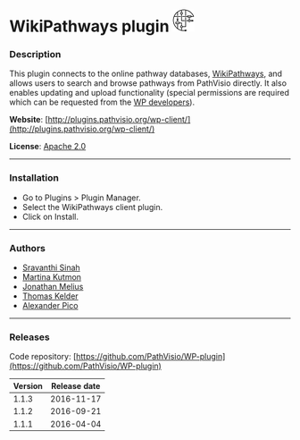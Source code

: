 # WikiPathways plugin ![](/images/wikipathways.png)

### Description

This plugin connects to the online pathway databases, [WikiPathways](https://www.wikipathways.org), and allows users to search and browse pathways from PathVisio directly. It also enables updating and upload functionality (special permissions are required which can be requested from the [WP developers](https://www.wikipathways.org/index.php/Contact_Us)).

**Website**: [http://plugins.pathvisio.org/wp-client/](http://plugins.pathvisio.org/wp-client/)

**License**: [Apache 2.0](http://www.apache.org/licenses/LICENSE-2.0)

----

### Installation
* Go to Plugins > Plugin Manager. 
* Select the WikiPathways client plugin.
* Click on Install.

----

### Authors
* [Sravanthi Sinah](https://github.com/SravanthiSinha)
* [Martina Kutmon](https://github.com/mkutmon)
* [Jonathan Melius](https://github.com/JonathanMELIUS)
* [Thomas Kelder](https://github.com/thomaskelder)
* [Alexander Pico](https://github.com/AlexanderPico)

---- 

### Releases

Code repository: [https://github.com/PathVisio/WP-plugin](https://github.com/PathVisio/WP-plugin)

| Version | Release date |
| ------- |:------------:| 
| 1.1.3 | 2016-11-17 | 
| 1.1.2 | 2016-09-21 |  
| 1.1.1 | 2016-04-04 |  

